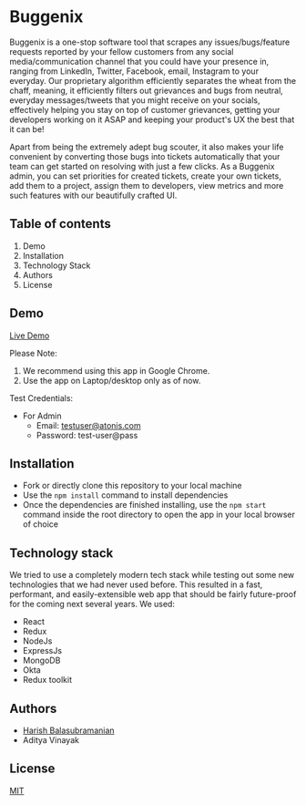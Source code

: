 # Buggenix

Buggenix is a one-stop software tool that scrapes any issues/bugs/feature requests reported by your fellow customers from any social media/communication channel that you could have your presence in, ranging from LinkedIn, Twitter, Facebook, email, Instagram to your everyday. Our proprietary algorithm efficiently separates the wheat from the chaff, meaning, it efficiently filters out grievances and bugs from neutral, everyday messages/tweets that you might receive on your socials, effectively helping you stay on top of customer grievances, getting your developers working on it ASAP and keeping your product's UX the best that it can be!

Apart from being the extremely adept bug scouter, it also makes your life convenient by converting those bugs into tickets automatically that your team can get started on resolving with just a few clicks. As a Buggenix admin, you can set priorities for created tickets, create your own tickets, add them to a project, assign them to developers, view metrics and more such features with our beautifully crafted UI.

## Table of contents

1. Demo
2. Installation
3. Technology Stack
4. Authors
5. License

## Demo

[Live Demo](https://buggenix.netlify.app)

Please Note:

1. We recommend using this app in Google Chrome.
2. Use the app on Laptop/desktop only as of now.

Test Credentials:

 - For Admin
    - Email: testuser@atonis.com
    - Password: test-user@pass
    
## Installation

  - Fork or directly clone this repository to your local machine
  - Use the `npm install` command to install dependencies
  - Once the dependencies are finished installing, use the `npm start` command inside the root directory to open the app in your local browser of choice

## Technology stack

We tried to use a completely modern tech stack while testing out some new technologies that we had never used before. This resulted in a fast, performant, and easily-extensible web app that should be fairly future-proof for the coming next several years. We used:

  - React
  - Redux
  - NodeJs
  - ExpressJs
  - MongoDB
  - Okta
  - Redux toolkit
  
 ## Authors
 
  - [Harish Balasubramanian](https://www.linkedin.com/in/harish-balasubramanian-78528a1a2/)
  - Aditya Vinayak

 ## License
 
 [MIT](https://opensource.org/licenses/MIT)









